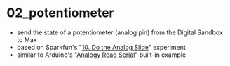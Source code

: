 # 02_potentiometer
- send the state of a potentiometer (analog pin) from the Digital Sandbox to Max
- based on Sparkfun's "[10. Do the Analog Slide](https://learn.sparkfun.com/tutorials/digital-sandbox-arduino-companion/10-do-the-analog-slide)" experiment
- similar to Arduino's "[Analogy Read Serial](https://www.arduino.cc/en/Tutorial/BuiltInExamples/AnalogReadSerial)" built-in example
